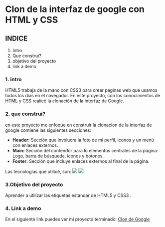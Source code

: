 # Clon de la interfaz de google con HTML y CSS

## INDICE
1. Intro
2. Que construi?
3. objetivo del proyecto
4. link a demo

### 1. intro
HTML5 trabaja de la mano con CSS3 para crear paginas web que usamos todos los dias en el navegador. En este proyecto, con los conocimientos de HTML y CSS realicé la clonación de la interfaz de Google.

### 2. que construí?

en este proyecto me enfoque en construir la clonacion de la interfaz de google contiene las siguientes secciones:

- **Header:** Sección que involucra la foto de mi perfil, iconos y un menú con enlaces externos.
- **Main:** Sección del contendor para lo elementos centrales de la página: Logo, barra de búsqueda, iconos y botones.
- **Footer:** Sección que incluye enlaces externos al final de la página.

Las tecnologías que utilicé, son: 
<img src="https://img.shields.io/badge/HTML5-E34F26?style=for-the-badge&logo=html5&logoColor=white" />
<img src="https://img.shields.io/badge/CSS3-1572B6?style=for-the-badge&logo=css3&logoColor=white" />

### 3.Objetivo del proyecto

Aprender a utilizar las etiquetas estandar de HTML5 y CSS3 .

### 4. Link a demo

En el siguiente link puedes ver mi proyecto terminado: [Clon de Google](https://copiadegoogle-ruddy.vercel.app/)
